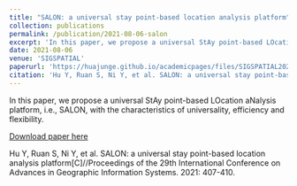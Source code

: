```yaml
---
title: "SALON: a universal stay point-based location analysis platform"
collection: publications
permalink: /publication/2021-08-06-salon
excerpt: 'In this paper, we propose a universal StAy point-based LOcation aNalysis platform, i.e., SALON, with the characteristics of universality, efficiency and flexibility.'
date: 2021-08-06
venue: 'SIGSPATIAL'
paperurl: 'https://huajunge.github.io/academicpages/files/SIGSPATIAL2021Salon.pdf'
citation: 'Hu Y, Ruan S, Ni Y, et al. SALON: a universal stay point-based location analysis platform[C]//Proceedings of the 29th International Conference on Advances in Geographic Information Systems. 2021: 407-410. Best Demo Paper Award'
---
```

In this paper, we propose a universal StAy point-based LOcation aNalysis platform, i.e., SALON, with the characteristics of universality, efficiency and flexibility.

[Download paper here](https://huajunge.github.io/academicpages/files/SIGSPATIAL2021Salon.pdf)

Hu Y, Ruan S, Ni Y, et al. SALON: a universal stay point-based location analysis platform[C]//Proceedings of the 29th International Conference on Advances in Geographic Information Systems. 2021: 407-410.